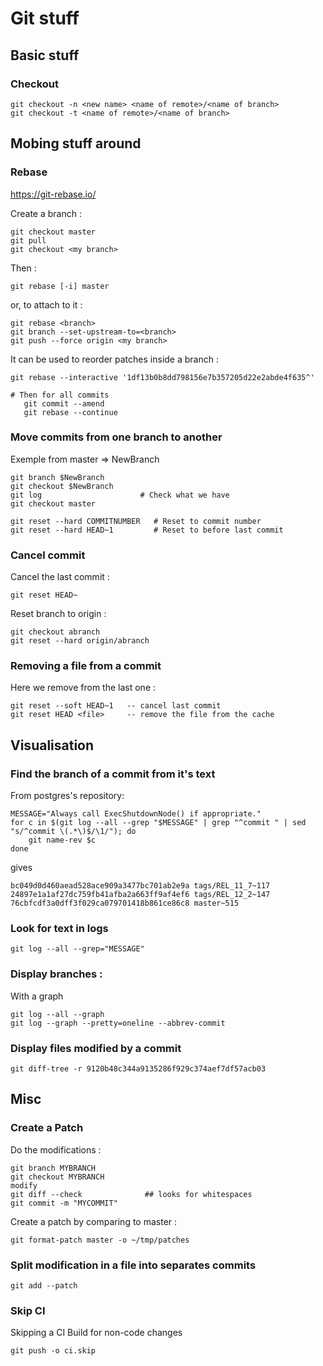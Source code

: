 # Git stuff
## Basic stuff
### Checkout

```
git checkout -n <new name> <name of remote>/<name of branch>
git checkout -t <name of remote>/<name of branch>
```
## Mobing stuff around 
### Rebase

https://git-rebase.io/

Create a branch :

```
git checkout master
git pull 
git checkout <my branch>
```

Then :

```
git rebase [-i] master
```

or, to attach to it :

```
git rebase <branch>
git branch --set-upstream-to=<branch>
git push --force origin <my branch>
```


It can be used to reorder patches inside a branch :

```
git rebase --interactive '1df13b0b8dd798156e7b357205d22e2abde4f635^'

# Then for all commits
   git commit --amend
   git rebase --continue
```

### Move commits from one branch to another

Exemple from master => NewBranch

```
git branch $NewBranch
git checkout $NewBranch
git log                      # Check what we have
git checkout master

git reset --hard COMMITNUMBER	# Reset to commit number
git reset --hard HEAD~1         # Reset to before last commit
```

### Cancel commit

Cancel the last commit :

```
git reset HEAD~
```

Reset branch to origin :

```
git checkout abranch
git reset --hard origin/abranch
```

### Removing a file from a commit

Here we remove from the last one :

```
git reset --soft HEAD~1   -- cancel last commit
git reset HEAD <file>     -- remove the file from the cache
```

## Visualisation
### Find the branch of a commit from it's text 

From postgres's repository:

```
MESSAGE="Always call ExecShutdownNode() if appropriate."
for c in $(git log --all --grep "$MESSAGE" | grep "^commit " | sed "s/^commit \(.*\)$/\1/"); do
    git name-rev $c
done
```

gives 
```
bc049d0d460aead528ace909a3477bc701ab2e9a tags/REL_11_7~117
24897e1a1af27dc759fb41afba2a663ff9af4ef6 tags/REL_12_2~147
76cbfcdf3a0dff3f029ca079701418b861ce86c8 master~515
```

### Look for text in logs

```
git log --all --grep="MESSAGE"
```

### Display branches :

With a graph

```
git log --all --graph
git log --graph --pretty=oneline --abbrev-commit
```

### Display files modified by a commit

```
git diff-tree -r 9120b48c344a9135286f929c374aef7df57acb03
```

## Misc
### Create a Patch

Do the modifications :

```
git branch MYBRANCH
git checkout MYBRANCH
modify
git diff --check              ## looks for whitespaces
git commit -m "MYCOMMIT"
```

Create a patch by comparing to master :

```
git format-patch master -o ~/tmp/patches
```

### Split modification in a file into separates commits

```
git add --patch
```

### Skip CI
        
Skipping a CI Build for non-code changes
```
git push -o ci.skip
```

